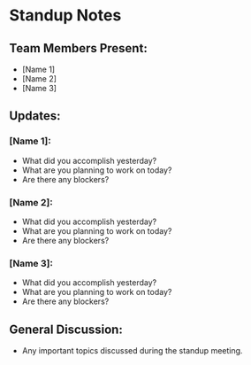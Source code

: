 # Standup Notes

## Team Members Present:
- [Name 1]
- [Name 2]
- [Name 3]

## Updates:
### [Name 1]:
- What did you accomplish yesterday?
- What are you planning to work on today?
- Are there any blockers?

### [Name 2]:
- What did you accomplish yesterday?
- What are you planning to work on today?
- Are there any blockers?

### [Name 3]:
- What did you accomplish yesterday?
- What are you planning to work on today?
- Are there any blockers?

## General Discussion:
- Any important topics discussed during the standup meeting.

